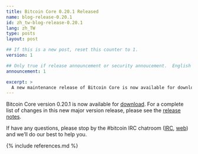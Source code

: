 ```yaml
---
title: Bitcoin Core 0.20.1 Released
name: blog-release-0.20.1
id: zh_tw-blog-release-0.20.1
lang: zh_TW
type: posts
layout: post

## If this is a new post, reset this counter to 1.
version: 1

## Only true if release announcement or security annoucement.  English posts only
announcement: 1

excerpt: >
  A new maintenance release of Bitcoin Core is now available for download.
---
```

Bitcoin Core version 0.20.1 is now available for [download][download
page]. For a complete list of changes in this new major version release,
please see the [release notes][].

If have any questions, please stop by the #bitcoin IRC chatroom
([IRC][irc], [web][web irc]) and we’ll do our best to help you.

[release notes]: /en/releases/0.20.1/
[IRC]: irc://irc.freenode.net/bitcoin
[web irc]: https://webchat.freenode.net/#bitcoin
[download page]: /zh_TW/download

{% include references.md %}
